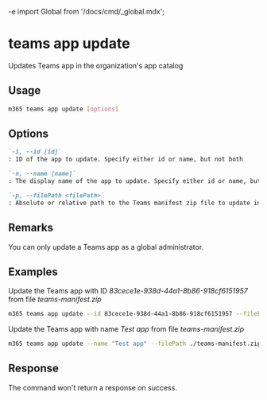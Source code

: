 -e <!-- DISCLAIMER: All secrets, passwords, and sensitive values in this document are examples only and not real credentials. -->
import Global from '/docs/cmd/_global.mdx';

# teams app update

Updates Teams app in the organization's app catalog

## Usage

```sh
m365 teams app update [options]
```

## Options

```md definition-list
`-i, --id [id]`
: ID of the app to update. Specify either id or name, but not both

`-n, --name [name]`
: The display name of the app to update. Specify either id or name, but not both

`-p, --filePath <filePath>`
: Absolute or relative path to the Teams manifest zip file to update in the app catalog
```

<Global />

## Remarks

You can only update a Teams app as a global administrator.

## Examples

Update the Teams app with ID _83cece1e-938d-44a1-8b86-918cf6151957_ from file _teams-manifest.zip_

```sh
m365 teams app update --id 83cece1e-938d-44a1-8b86-918cf6151957 --filePath ./teams-manifest.zip
```

Update the Teams app with name _Test app_ from file _teams-manifest.zip_

```sh
m365 teams app update --name "Test app" --filePath ./teams-manifest.zip
```

## Response

The command won't return a response on success.
